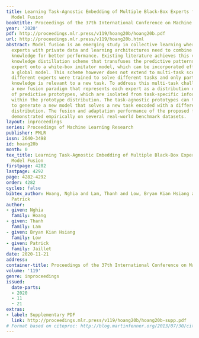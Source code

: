 ```yaml
---
title: Learning Task-Agnostic Embedding of Multiple Black-Box Experts for Multi-Task
  Model Fusion
booktitle: Proceedings of the 37th International Conference on Machine Learning
year: '2020'
pdf: http://proceedings.mlr.press/v119/hoang20b/hoang20b.pdf
url: http://proceedings.mlr.press/v119/hoang20b.html
abstract: Model fusion is an emerging study in collective learning where heterogeneous
  experts with private data and learning architectures need to combine their black-box
  knowledge for better performance. Existing literature achieves this via a local
  knowledge distillation scheme that transfuses the predictive patterns of each pre-trained
  expert onto a white-box imitator model, which can be incorporated efficiently into
  a global model. This scheme however does not extend to multi-task scenarios where
  different experts were trained to solve different tasks and only part of their distilled
  knowledge is relevant to a new task. To address this multi-task challenge, we develop
  a new fusion paradigm that represents each expert as a distribution over a spectrum
  of predictive prototypes, which are isolated from task-specific information encoded
  within the prototype distribution. The task-agnostic prototypes can then be reintegrated
  to generate a new model that solves a new task encoded with a different prototype
  distribution. The fusion and adaptation performance of the proposed framework is
  demonstrated empirically on several real-world benchmark datasets.
layout: inproceedings
series: Proceedings of Machine Learning Research
publisher: PMLR
issn: 2640-3498
id: hoang20b
month: 0
tex_title: Learning Task-Agnostic Embedding of Multiple Black-Box Experts for Multi-Task
  Model Fusion
firstpage: 4282
lastpage: 4292
page: 4282-4292
order: 4282
cycles: false
bibtex_author: Hoang, Nghia and Lam, Thanh and Low, Bryan Kian Hsiang and Jaillet,
  Patrick
author:
- given: Nghia
  family: Hoang
- given: Thanh
  family: Lam
- given: Bryan Kian Hsiang
  family: Low
- given: Patrick
  family: Jaillet
date: 2020-11-21
address: 
container-title: Proceedings of the 37th International Conference on Machine Learning
volume: '119'
genre: inproceedings
issued:
  date-parts:
  - 2020
  - 11
  - 21
extras:
- label: Supplementary PDF
  link: http://proceedings.mlr.press/v119/hoang20b/hoang20b-supp.pdf
# Format based on citeproc: http://blog.martinfenner.org/2013/07/30/citeproc-yaml-for-bibliographies/
---
```

